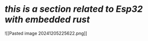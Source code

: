 # __*this is a section related to Esp32 with embedded rust*__ 

![[Pasted image 20241205225622.png]]
						